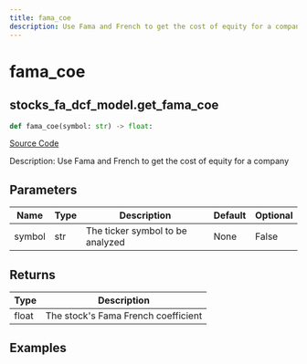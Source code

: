 ```yaml
---
title: fama_coe
description: Use Fama and French to get the cost of equity for a company
---
```

# fama_coe

## stocks_fa_dcf_model.get_fama_coe

```python
def fama_coe(symbol: str) -> float:
```
[Source Code](https://github.com/OpenBB-finance/OpenBBTerminal/tree/main/openbb_terminal/stocks/fundamental_analysis/dcf_model.py#L299)

Description: Use Fama and French to get the cost of equity for a company

## Parameters

| Name | Type | Description | Default | Optional |
| ---- | ---- | ----------- | ------- | -------- |
| symbol | str | The ticker symbol to be analyzed | None | False |

## Returns

| Type | Description |
| ---- | ----------- |
| float | The stock's Fama French coefficient |

## Examples

